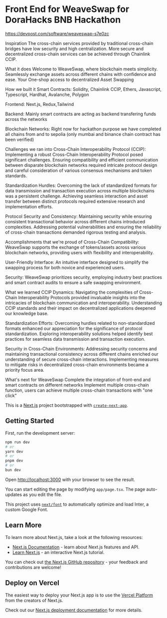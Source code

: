 # Front End for WeaveSwap for DoraHacks BNB Hackathon

https://devpost.com/software/weaveswap-s7e0zc

Inspiration
The cross-chain services provided by traditional cross-chain bridges have low security and high centralization. More secure and decentralized cross-chain services can be achieved through Chainlink CCIP.

What it does
Welcome to WeaveSwap, where blockchain meets simplicity. Seamlessly exchange assets across different chains with confidence and ease. Your One-shop access to decentralized Asset Swapping

How we built it
Smart Contracts: Solidity, Chainlink CCIP, Ethers, Javascript, Typescript, Hardhat, Avalanche, Polygon

Frontend: Next.js, Redux,Tailwind

Backend: Mainly smart contracts are acting as backend transfering funds across the networks

Blockchain Networks: Right now for hackathon purpose we have completed all chains from and to sepolia (only mumbai and binance chain contract has been verified)

Challenges we ran into
Cross-Chain Interoperability Protocol (CCIP): Implementing a robust Cross-Chain Interoperability Protocol posed significant challenges. Ensuring compatibility and efficient communication between disparate blockchain networks required intricate protocol design and careful consideration of various consensus mechanisms and token standards.

Standardization Hurdles: Overcoming the lack of standardized formats for data transmission and transaction execution across multiple blockchains was a persistent challenge. Achieving seamless interaction and asset transfer between distinct protocols required extensive research and implementation efforts.

Protocol Security and Consistency: Maintaining security while ensuring consistent transactional behavior across different chains introduced complexities. Addressing potential vulnerabilities and ensuring the reliability of cross-chain transactions demanded rigorous testing and analysis.

Accomplishments that we're proud of
Cross-Chain Compatibility: WeaveSwap supports the exchange of tokens/assets across various blockchain networks, providing users with flexibility and interoperability.

User-Friendly Interface: An intuitive interface designed to simplify the swapping process for both novice and experienced users.

Security: WeaveSwap prioritizes security, employing industry best practices and smart contract audits to ensure a safe swapping environment.

What we learned
CCIP Dynamics: Navigating the complexities of Cross-Chain Interoperability Protocols provided invaluable insights into the intricacies of blockchain communication and interoperability. Understanding CCIP standards and their impact on decentralized applications deepened our knowledge base.

Standardization Efforts: Overcoming hurdles related to non-standardized formats enhanced our appreciation for the significance of protocol standardization. Exploring interoperability solutions helped identify best practices for seamless data transmission and transaction execution.

Security in Cross-Chain Environments: Addressing security concerns and maintaining transactional consistency across different chains enriched our understanding of secure cross-chain interactions. Implementing measures to mitigate risks in decentralized cross-chain environments became a priority focus area.

What's next for WeaveSwap
Complete the integration of front-end and smart contracts on different networks
Implement multiple cross-chain function, users can achieve multiple cross-chain transactions with "one click"


This is a [Next.js](https://nextjs.org/) project bootstrapped with [`create-next-app`](https://github.com/vercel/next.js/tree/canary/packages/create-next-app).

## Getting Started

First, run the development server:

```bash
npm run dev
# or
yarn dev
# or
pnpm dev
# or
bun dev
```

Open [http://localhost:3000](http://localhost:3000) with your browser to see the result.

You can start editing the page by modifying `app/page.tsx`. The page auto-updates as you edit the file.

This project uses [`next/font`](https://nextjs.org/docs/basic-features/font-optimization) to automatically optimize and load Inter, a custom Google Font.

## Learn More

To learn more about Next.js, take a look at the following resources:

- [Next.js Documentation](https://nextjs.org/docs) - learn about Next.js features and API.
- [Learn Next.js](https://nextjs.org/learn) - an interactive Next.js tutorial.

You can check out [the Next.js GitHub repository](https://github.com/vercel/next.js/) - your feedback and contributions are welcome!

## Deploy on Vercel

The easiest way to deploy your Next.js app is to use the [Vercel Platform](https://vercel.com/new?utm_medium=default-template&filter=next.js&utm_source=create-next-app&utm_campaign=create-next-app-readme) from the creators of Next.js.

Check out our [Next.js deployment documentation](https://nextjs.org/docs/deployment) for more details.
